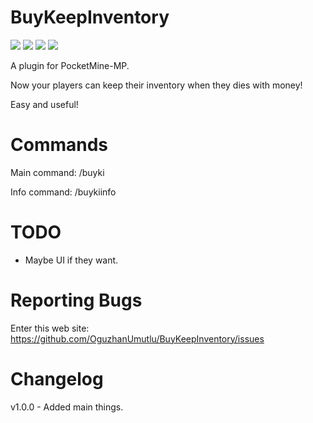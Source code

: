 # BuyKeepInventory
[![](https://poggit.pmmp.io/shield.state/BuyKeepInventory)](https://poggit.pmmp.io/p/BuyKeepInventory)
[![](https://poggit.pmmp.io/shield.api/BuyKeepInventory)](https://poggit.pmmp.io/p/BuyKeepInventory)
[![](https://poggit.pmmp.io/shield.dl.total/BuyKeepInventory)](https://poggit.pmmp.io/p/BuyKeepInventory)
[![](https://poggit.pmmp.io/shield.dl/BuyKeepInventory)](https://poggit.pmmp.io/p/BuyKeepInventory)

A plugin for PocketMine-MP.

Now your players can keep their inventory when they dies with money!

Easy and useful!

# Commands
Main command: /buyki

Info command: /buykiinfo

# TODO

- Maybe UI if they want.

# Reporting Bugs

Enter this web site: https://github.com/OguzhanUmutlu/BuyKeepInventory/issues

# Changelog

v1.0.0 - Added main things.
